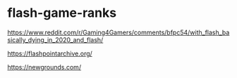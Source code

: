 # flash-game-ranks

https://www.reddit.com/r/Gaming4Gamers/comments/bfpc54/with_flash_basically_dying_in_2020_and_flash/

https://flashpointarchive.org/

https://newgrounds.com/
